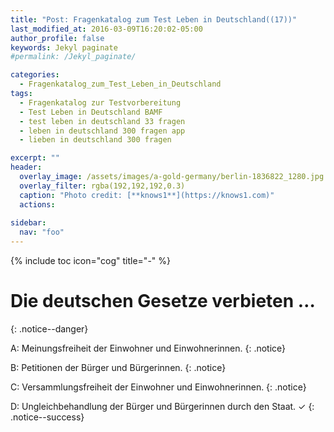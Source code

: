 ```yaml
---
title: "Post: Fragenkatalog zum Test Leben in Deutschland((17))"
last_modified_at: 2016-03-09T16:20:02-05:00
author_profile: false
keywords: Jekyl paginate
#permalink: /Jekyl_paginate/

categories:
  - Fragenkatalog_zum_Test_Leben_in_Deutschland 
tags:
  - Fragenkatalog zur Testvorbereitung
  - Test Leben in Deutschland BAMF
  - test leben in deutschland 33 fragen
  - leben in deutschland 300 fragen app
  - lieben in deutschland 300 fragen

excerpt: ""
header:
  overlay_image: /assets/images/a-gold-germany/berlin-1836822_1280.jpg
  overlay_filter: rgba(192,192,192,0.3)
  caption: "Photo credit: [**knows1**](https://knows1.com)"
  actions:
    
sidebar:
  nav: "foo"
---
```


{% include toc icon="cog" title="-" %}

# Die deutschen Gesetze verbieten …
{: .notice--danger}

A: Meinungsfreiheit der Einwohner und Einwohnerinnen.
 {: .notice}

B: Petitionen der Bürger und Bürgerinnen.
 {: .notice}

C: Versammlungsfreiheit der Einwohner und Einwohnerinnen.
 {: .notice}

D: Ungleichbehandlung der Bürger und Bürgerinnen durch den Staat. ✓
{: .notice--success}